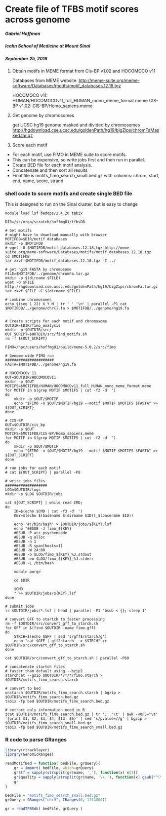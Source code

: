 
# Create file of TFBS motif scores across genome
##### Gabriel Hoffman
##### Icahn School of Medicine at Mount Sinai
##### September 25, 2018

 1) Obtain motifs in MEME format from Cis-BP v1.02 and HOCOMOCO v11

	Databases from MEME website:
	http://meme-suite.org/meme-software/Databases/motifs/motif_databases.12.18.tgz

	HOCOMOCO v11: HUMAN/HOCOMOCOv11_full_HUMAN_mono_meme_format.meme
    CIS-BP v1.02: CIS-BP/Homo_sapiens.meme

 2) Get genome by chromosomes

	get UCSC hg19 genome masked and divided by chromosomes
	http://hgdownload.cse.ucsc.edu/goldenPath/hg19/bigZips/chromFaMasked.tar.gz
 
 3) Score each motif

- For each motif, use FIMO in MEME suite to score motifs.
- This can be expensive, so write jobs first and then run in parallel. 
- Create BED file for each motif analysis. 
- Concatenate and then sort all results
- Final file is motifs_fimo_search_small.bed.gz with columns:
	chrom, start, end, name, score, strand

### shell code to score motifs and create single BED file
This is designed to run on the Sinai cluster, but is easy to change
```
module load lsf bedops/2.4.20 tabix

DIR=/sc/orga/scratch/hoffmg01/tfbsDB

# Get motifs
# might have to download manually with browser
MOTIFDB=$DIR/motif_databases
mkdir -p $MOTIFDB
# wget -O $MOTIFDB/motif_databases.12.18.tgz http://meme-suite.org/meme-software/Databases/motifs/motif_databases.12.18.tgz 
cd $MOTIFDB
tar zxvf $MOTIFDB/motif_databases.12.18.tgz -C ../

# get hg19 FASTA by chromosome
FILE=$MOTIFDB/../genome/chromFa.tar.gz
mkdir -p $(dirname $FILE)
wget -O $FILE http://hgdownload.cse.ucsc.edu/goldenPath/hg19/bigZips/chromFa.tar.gz
tar zxvf $FILE -C $(dirname $FILE)

# combine chromosomes
echo $(seq 1 22) X Y M | tr ' ' '\n' | parallel -P1 cat $MOTIFDB/../genome/chr{}.fa > $MOTIFDB/../genome/hg19.fa


# Create scripts for each motif and chromosome
OUTDIR=$DIR/fimo_analysis
mkdir -p $OUTDIR/src/
OUT_SCRIPT=$OUTDIR/src/find_motifs.sh
rm -f ${OUT_SCRIPT}

FIMO=/hpc/users/hoffmg01/build/meme-5.0.2/src/fimo

# Genome-wide FIMO run
######################
FASTA=$MOTIFDB/../genome/hg19.fa

# HOCOMOCOv 11
OUT=$OUTDIR/HOCOMOCOv11
mkdir -p $OUT
MOTIFS=$MOTIFDB/HUMAN/HOCOMOCOv11_full_HUMAN_mono_meme_format.meme
for MOTIF in $(grep MOTIF $MOTIFS | cut -f2 -d' ')
do
	mkdir -p $OUT/$MOTIF
	echo "$FIMO -o $OUT/$MOTIF/hg19 --motif $MOTIF $MOTIFS $FASTA" >> ${OUT_SCRIPT}
done

# CIS-BP
OUT=$OUTDIR/cis_bp
mkdir -p $OUT
MOTIFS=$MOTIFDB/CIS-BP/Homo_sapiens.meme
for MOTIF in $(grep MOTIF $MOTIFS | cut -f2 -d' ')
do
	mkdir -p $OUT/$MOTIF
	echo "$FIMO -o $OUT/$MOTIF/hg19 --motif $MOTIF $MOTIFS $FASTA" >> ${OUT_SCRIPT}
done

# run jobs for each motif
# cat ${OUT_SCRIPT} | parallel -P8

# write jobs files
###################
LOG=$OUTDIR/logs
mkdir -p $LOG $OUTDIR/jobs

cat ${OUT_SCRIPT} | while read CMD; 
do
	ID=$(echo $CMD | cut -f3 -d' ')
	KEY=$(echo $(basename $(dirname $ID))_$(basename $ID))

	echo '#!/bin/bash' > $OUTDIR/jobs/${KEY}.lsf
	echo "#BSUB -J fimo_${KEY}
	#BSUB -P acc_psychencode
	#BSUB -q alloc
	#BSUB -n 1
	#BSUB -R span[hosts=1]
	#BSUB -W 24:00 
	#BSUB -o $LOG/fimo_${KEY}_%J.stdout
	#BSUB -eo $LOG/fimo_${KEY}_%J.stderr
	#BSUB -L /bin/bash

	module purge

	cd $DIR

	$CMD
	" >> $OUTDIR/jobs/${KEY}.lsf
done

# submit jobs
ls $OUTDIR/jobs/*.lsf | head | parallel -P1 "bsub < {}; sleep 1"

# convert GFF to startch to faster processing
rm -f $OUTDIR/src/convert_gff_to_starch.sh
for GFF in $(find $OUTDIR -name fimo.gff)
do
	STRCH=$(echo $GFF | sed 's/gff$/starch/g')
	echo "cat $GFF | gff2starch - > $STRCH" >> $OUTDIR/src/convert_gff_to_starch.sh
done

cat $OUTDIR/src/convert_gff_to_starch.sh | parallel -P60

# concatenate startch files
# faster than default using --bzip2
starchcat --gzip $OUTDIR/*/*/*/fimo.starch > $OUTDIR/motifs_fimo_search.starch

# convert to bed
unstarch $OUTDIR/motifs_fimo_search.starch | bgzip > $OUTDIR/motifs_fimo_search.bed.gz 
tabix -fp bed $OUTDIR/motifs_fimo_search.bed.gz 

# extract only information need in R
zcat $OUTDIR/motifs_fimo_search.bed.gz | tr ';' '\t' | awk -vOFS="\t" '{print $1, $2, $3, $4, $13, $6}' | sed 's/pvalue=//g' | bgzip > $OUTDIR/motifs_fimo_search_small.bed.gz 
tabix -fp bed $OUTDIR/motifs_fimo_search_small.bed.gz  
```

### R code to parse GRanges
``` R
library(rtracklayer)
library(GenomicRanges)

readMotifBed = function( bedFile, grQuery){
	gr = import( bedFile, which=grQuery)
	gr$tf = sapply(strsplit(gr$name, '_'), function(x) x[1])
	gr$quality = sapply(strsplit(gr$name, '\\.'), function(x) gsub("^(\\S).*$", "\\1", x[4]))
	gr
}

bedFile = "motifs_fimo_search_small.bed.gz"
grQuery = GRanges("chr9", IRanges(0, 1214000))

gr = readTFBSdb( bedFile, grQuery )
```















